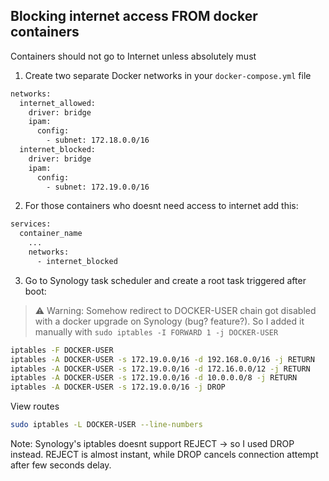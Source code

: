 ## Blocking internet access FROM docker containers
Containers should not go to Internet unless absolutely must
1. Create two separate Docker networks in your ```docker-compose.yml``` file
```bash
networks:
  internet_allowed:
    driver: bridge
    ipam:
      config:
        - subnet: 172.18.0.0/16
  internet_blocked:
    driver: bridge
    ipam:
      config:
        - subnet: 172.19.0.0/16
```
2. For those containers who doesnt need access to internet add this:
```bash
services:
  container_name
    ...
    networks:
      - internet_blocked
```
3. Go to Synology task scheduler and create a root task triggered after boot:
> ⚠️ Warning: Somehow redirect to DOCKER-USER chain got disabled with a docker upgrade on Synology (bug? feature?). So I added it manually with ```sudo iptables -I FORWARD 1 -j DOCKER-USER```

```bash
iptables -F DOCKER-USER
iptables -A DOCKER-USER -s 172.19.0.0/16 -d 192.168.0.0/16 -j RETURN
iptables -A DOCKER-USER -s 172.19.0.0/16 -d 172.16.0.0/12 -j RETURN
iptables -A DOCKER-USER -s 172.19.0.0/16 -d 10.0.0.0/8 -j RETURN
iptables -A DOCKER-USER -s 172.19.0.0/16 -j DROP
```

View routes

```bash
sudo iptables -L DOCKER-USER --line-numbers
```

Note: Synology's iptables doesnt support REJECT -> so I used DROP instead. REJECT is almost instant, while DROP cancels connection attempt after few seconds delay. 
